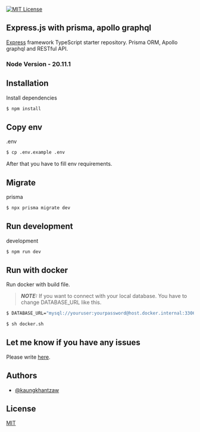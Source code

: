 

[![MIT License](https://img.shields.io/badge/License-MIT-green.svg)](https://choosealicense.com/licenses/mit/)

## Express.js with prisma, apollo graphql

[Express](https://github.com/expressjs/express) framework TypeScript starter repository. Prisma ORM, Apollo graphql and RESTful API.

### Node Version - 20.11.1

## Installation

Install dependencies

```bash
$ npm install
```

## Copy env

.env

```bash
$ cp .env.example .env
```

After that you have to fill env requirements.

## Migrate

prisma

```bash
$ npx prisma migrate dev
```

## Run development

development

```bash
$ npm run dev
```

## Run with docker

Run docker with build file.

> **_NOTE:_** If you want to connect with your local database. You have to change DATABASE_URL like this.

```bash
$ DATABASE_URL="mysql://youruser:yourpassword@host.docker.internal:3306/yourdatabase"

```

```bash
$ sh docker.sh
```

## Let me know if you have any issues

Please write [here](https://github.com/Global-kits/express-prisma-rest/issues).

## Authors

- [@kaungkhantzaw](https://www.github.com/kaungkhantzawdev)

## License

[MIT](https://choosealicense.com/licenses/mit/)
